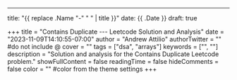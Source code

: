 ---
title: "{{ replace .Name "-" " " | title }}"
date: {{ .Date }}
draft: true

+++
title = "Contains Duplicate --- Leetcode Solution and Analysis"
date = "2023-11-09T14:10:55-07:00"
author = "Andrew Attilio"
authorTwitter = "" #do not include @
cover = ""
tags = ["dsa", "arrays"]
keywords = ["", ""]
description = "Solution and analysis for the Contains Duplicate Leetcode problem."
showFullContent = false
readingTime = false
hideComments = false
color = "" #color from the theme settings
+++

